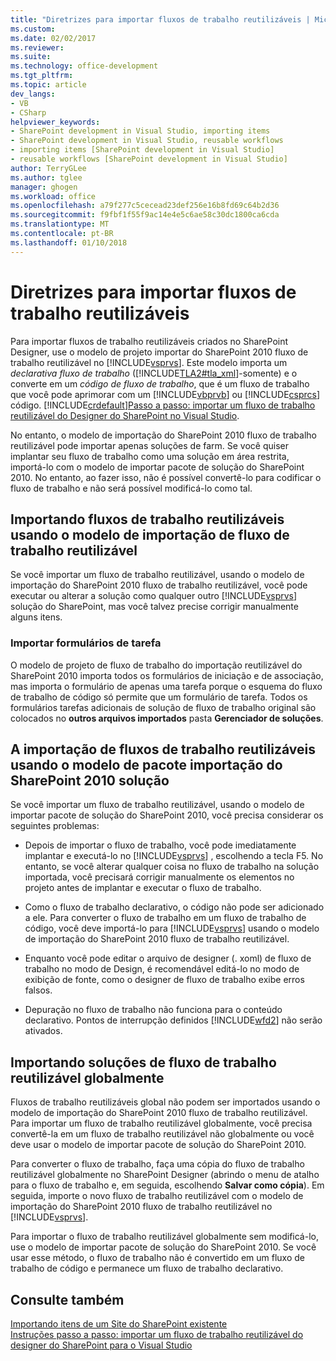 ```yaml
---
title: "Diretrizes para importar fluxos de trabalho reutilizáveis | Microsoft Docs"
ms.custom: 
ms.date: 02/02/2017
ms.reviewer: 
ms.suite: 
ms.technology: office-development
ms.tgt_pltfrm: 
ms.topic: article
dev_langs:
- VB
- CSharp
helpviewer_keywords:
- SharePoint development in Visual Studio, importing items
- SharePoint development in Visual Studio, reusable workflows
- importing items [SharePoint development in Visual Studio]
- reusable workflows [SharePoint development in Visual Studio]
author: TerryGLee
ms.author: tglee
manager: ghogen
ms.workload: office
ms.openlocfilehash: a79f277c5cecead23def256e16b8fd69c64b2d36
ms.sourcegitcommit: f9fbf1f55f9ac14e4e5c6ae58c30dc1800ca6cda
ms.translationtype: MT
ms.contentlocale: pt-BR
ms.lasthandoff: 01/10/2018
---
```

# <a name="guidelines-for-importing-reusable-workflows"></a>Diretrizes para importar fluxos de trabalho reutilizáveis
  Para importar fluxos de trabalho reutilizáveis criados no SharePoint Designer, use o modelo de projeto importar do SharePoint 2010 fluxo de trabalho reutilizável no [!INCLUDE[vsprvs](../sharepoint/includes/vsprvs-md.md)]. Este modelo importa um *declarativa* *fluxo de trabalho* ([!INCLUDE[TLA2#tla_xml](../sharepoint/includes/tla2sharptla-xml-md.md)]-somente) e o converte em um *código de fluxo de trabalho*, que é um fluxo de trabalho que você pode aprimorar com um [!INCLUDE[vbprvb](../sharepoint/includes/vbprvb-md.md)] ou [!INCLUDE[csprcs](../sharepoint/includes/csprcs-md.md)] código. [!INCLUDE[crdefault](../sharepoint/includes/crdefault-md.md)][Passo a passo: importar um fluxo de trabalho reutilizável do Designer do SharePoint no Visual Studio](../sharepoint/walkthrough-import-a-sharepoint-designer-reusable-workflow-into-visual-studio.md).  
  
 No entanto, o modelo de importação do SharePoint 2010 fluxo de trabalho reutilizável pode importar apenas soluções de farm. Se você quiser implantar seu fluxo de trabalho como uma solução em área restrita, importá-lo com o modelo de importar pacote de solução do SharePoint 2010. No entanto, ao fazer isso, não é possível convertê-lo para codificar o fluxo de trabalho e não será possível modificá-lo como tal.  
  
## <a name="importing-reusable-workflows-by-using-the-import-reusable-workflow-template"></a>Importando fluxos de trabalho reutilizáveis usando o modelo de importação de fluxo de trabalho reutilizável  
 Se você importar um fluxo de trabalho reutilizável, usando o modelo de importação do SharePoint 2010 fluxo de trabalho reutilizável, você pode executar ou alterar a solução como qualquer outro [!INCLUDE[vsprvs](../sharepoint/includes/vsprvs-md.md)] solução do SharePoint, mas você talvez precise corrigir manualmente alguns itens.  
  
### <a name="importing-task-forms"></a>Importar formulários de tarefa  
 O modelo de projeto de fluxo de trabalho do importação reutilizável do SharePoint 2010 importa todos os formulários de iniciação e de associação, mas importa o formulário de apenas uma tarefa porque o esquema do fluxo de trabalho de código só permite que um formulário de tarefa. Todos os formulários tarefas adicionais de solução de fluxo de trabalho original são colocados no **outros arquivos importados** pasta **Gerenciador de soluções**.  
  
## <a name="importing-reusable-workflows-by-using-the-import-sharepoint-2010-solution-package-template"></a>A importação de fluxos de trabalho reutilizáveis usando o modelo de pacote importação do SharePoint 2010 solução  
 Se você importar um fluxo de trabalho reutilizável, usando o modelo de importar pacote de solução do SharePoint 2010, você precisa considerar os seguintes problemas:  
  
-   Depois de importar o fluxo de trabalho, você pode imediatamente implantar e executá-lo no [!INCLUDE[vsprvs](../sharepoint/includes/vsprvs-md.md)] , escolhendo a tecla F5. No entanto, se você alterar qualquer coisa no fluxo de trabalho na solução importada, você precisará corrigir manualmente os elementos no projeto antes de implantar e executar o fluxo de trabalho.  
  
-   Como o fluxo de trabalho declarativo, o código não pode ser adicionado a ele. Para converter o fluxo de trabalho em um fluxo de trabalho de código, você deve importá-lo para [!INCLUDE[vsprvs](../sharepoint/includes/vsprvs-md.md)] usando o modelo de importação do SharePoint 2010 fluxo de trabalho reutilizável.  
  
-   Enquanto você pode editar o arquivo de designer (. xoml) de fluxo de trabalho no modo de Design, é recomendável editá-lo no modo de exibição de fonte, como o designer de fluxo de trabalho exibe erros falsos.  
  
-   Depuração no fluxo de trabalho não funciona para o conteúdo declarativo. Pontos de interrupção definidos [!INCLUDE[wfd2](../sharepoint/includes/wfd2-md.md)] não serão ativados.  
  
## <a name="importing-globally-reusable-workflow-solutions"></a>Importando soluções de fluxo de trabalho reutilizável globalmente  
 Fluxos de trabalho reutilizáveis global não podem ser importados usando o modelo de importação do SharePoint 2010 fluxo de trabalho reutilizável. Para importar um fluxo de trabalho reutilizável globalmente, você precisa convertê-la em um fluxo de trabalho reutilizável não globalmente ou você deve usar o modelo de importar pacote de solução do SharePoint 2010.  
  
 Para converter o fluxo de trabalho, faça uma cópia do fluxo de trabalho reutilizável globalmente no SharePoint Designer (abrindo o menu de atalho para o fluxo de trabalho e, em seguida, escolhendo **Salvar como cópia**). Em seguida, importe o novo fluxo de trabalho reutilizável com o modelo de importação do SharePoint 2010 fluxo de trabalho reutilizável no [!INCLUDE[vsprvs](../sharepoint/includes/vsprvs-md.md)].  
  
 Para importar o fluxo de trabalho reutilizável globalmente sem modificá-lo, use o modelo de importar pacote de solução do SharePoint 2010. Se você usar esse método, o fluxo de trabalho não é convertido em um fluxo de trabalho de código e permanece um fluxo de trabalho declarativo.  
  
## <a name="see-also"></a>Consulte também  
 [Importando itens de um Site do SharePoint existente](../sharepoint/importing-items-from-an-existing-sharepoint-site.md)   
 [Instruções passo a passo: importar um fluxo de trabalho reutilizável do designer do SharePoint para o Visual Studio](../sharepoint/walkthrough-import-a-sharepoint-designer-reusable-workflow-into-visual-studio.md)  
  
  